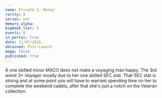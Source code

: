 ```yaml
---
name: Private S. Money
rarity: 3
series: ent
memory_alpha:
bigbook_tier: 5
events: 0
in_portal: true
date: 21/07/2016
obtained: Post-Launch
mega: false
published: true
---
```


A one skilled minor MACO does not make a voyaging man happy. The 3rd worst 3* Voyager mostly due to her one skilled SEC stat. That SEC stat is strong and at some point you will have to warrant spending time on her to complete the weekend cadets, after that she's just a notch on the Veteran collection.
